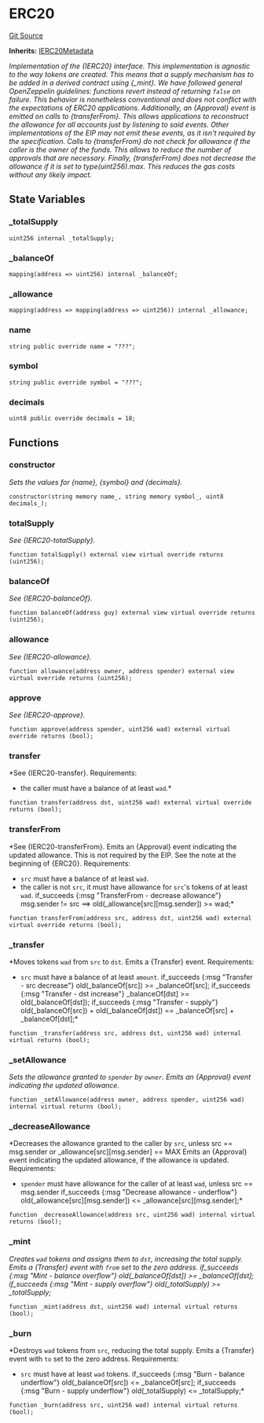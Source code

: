 # ERC20
[Git Source](https://github.com/Swivel-Finance/illuminate/blob/7162e4822e4bbebd99b67c43e703ecedf92a2138/src/tokens/ERC20.sol)

**Inherits:**
[IERC20Metadata](/src/interfaces/IERC20Metadata.sol/contract.IERC20Metadata.md)

*Implementation of the {IERC20} interface.
This implementation is agnostic to the way tokens are created. This means
that a supply mechanism has to be added in a derived contract using {_mint}.
We have followed general OpenZeppelin guidelines: functions revert instead
of returning `false` on failure. This behavior is nonetheless conventional
and does not conflict with the expectations of ERC20 applications.
Additionally, an {Approval} event is emitted on calls to {transferFrom}.
This allows applications to reconstruct the allowance for all accounts just
by listening to said events. Other implementations of the EIP may not emit
these events, as it isn't required by the specification.
Calls to {transferFrom} do not check for allowance if the caller is the owner
of the funds. This allows to reduce the number of approvals that are necessary.
Finally, {transferFrom} does not decrease the allowance if it is set to
type(uint256).max. This reduces the gas costs without any likely impact.*


## State Variables
### _totalSupply

```solidity
uint256 internal _totalSupply;
```


### _balanceOf

```solidity
mapping(address => uint256) internal _balanceOf;
```


### _allowance

```solidity
mapping(address => mapping(address => uint256)) internal _allowance;
```


### name

```solidity
string public override name = "???";
```


### symbol

```solidity
string public override symbol = "???";
```


### decimals

```solidity
uint8 public override decimals = 18;
```


## Functions
### constructor

*Sets the values for {name}, {symbol} and {decimals}.*


```solidity
constructor(string memory name_, string memory symbol_, uint8 decimals_);
```

### totalSupply

*See {IERC20-totalSupply}.*


```solidity
function totalSupply() external view virtual override returns (uint256);
```

### balanceOf

*See {IERC20-balanceOf}.*


```solidity
function balanceOf(address guy) external view virtual override returns (uint256);
```

### allowance

*See {IERC20-allowance}.*


```solidity
function allowance(address owner, address spender) external view virtual override returns (uint256);
```

### approve

*See {IERC20-approve}.*


```solidity
function approve(address spender, uint256 wad) external virtual override returns (bool);
```

### transfer

*See {IERC20-transfer}.
Requirements:
- the caller must have a balance of at least `wad`.*


```solidity
function transfer(address dst, uint256 wad) external virtual override returns (bool);
```

### transferFrom

*See {IERC20-transferFrom}.
Emits an {Approval} event indicating the updated allowance. This is not
required by the EIP. See the note at the beginning of {ERC20}.
Requirements:
- `src` must have a balance of at least `wad`.
- the caller is not `src`, it must have allowance for ``src``'s tokens of at least
`wad`.
if_succeeds {:msg "TransferFrom - decrease allowance"} msg.sender != src ==> old(_allowance[src][msg.sender]) >= wad;*


```solidity
function transferFrom(address src, address dst, uint256 wad) external virtual override returns (bool);
```

### _transfer

*Moves tokens `wad` from `src` to `dst`.
Emits a {Transfer} event.
Requirements:
- `src` must have a balance of at least `amount`.
if_succeeds {:msg "Transfer - src decrease"} old(_balanceOf[src]) >= _balanceOf[src];
if_succeeds {:msg "Transfer - dst increase"} _balanceOf[dst] >= old(_balanceOf[dst]);
if_succeeds {:msg "Transfer - supply"} old(_balanceOf[src]) + old(_balanceOf[dst]) == _balanceOf[src] + _balanceOf[dst];*


```solidity
function _transfer(address src, address dst, uint256 wad) internal virtual returns (bool);
```

### _setAllowance

*Sets the allowance granted to `spender` by `owner`.
Emits an {Approval} event indicating the updated allowance.*


```solidity
function _setAllowance(address owner, address spender, uint256 wad) internal virtual returns (bool);
```

### _decreaseAllowance

*Decreases the allowance granted to the caller by `src`, unless src == msg.sender or _allowance[src][msg.sender] == MAX
Emits an {Approval} event indicating the updated allowance, if the allowance is updated.
Requirements:
- `spender` must have allowance for the caller of at least
`wad`, unless src == msg.sender
if_succeeds {:msg "Decrease allowance - underflow"} old(_allowance[src][msg.sender]) <= _allowance[src][msg.sender];*


```solidity
function _decreaseAllowance(address src, uint256 wad) internal virtual returns (bool);
```

### _mint

*Creates `wad` tokens and assigns them to `dst`, increasing
the total supply.
Emits a {Transfer} event with `from` set to the zero address.
if_succeeds {:msg "Mint - balance overflow"} old(_balanceOf[dst]) >= _balanceOf[dst];
if_succeeds {:msg "Mint - supply overflow"} old(_totalSupply) >= _totalSupply;*


```solidity
function _mint(address dst, uint256 wad) internal virtual returns (bool);
```

### _burn

*Destroys `wad` tokens from `src`, reducing the
total supply.
Emits a {Transfer} event with `to` set to the zero address.
Requirements:
- `src` must have at least `wad` tokens.
if_succeeds {:msg "Burn - balance underflow"} old(_balanceOf[src]) <= _balanceOf[src];
if_succeeds {:msg "Burn - supply underflow"} old(_totalSupply) <= _totalSupply;*


```solidity
function _burn(address src, uint256 wad) internal virtual returns (bool);
```


